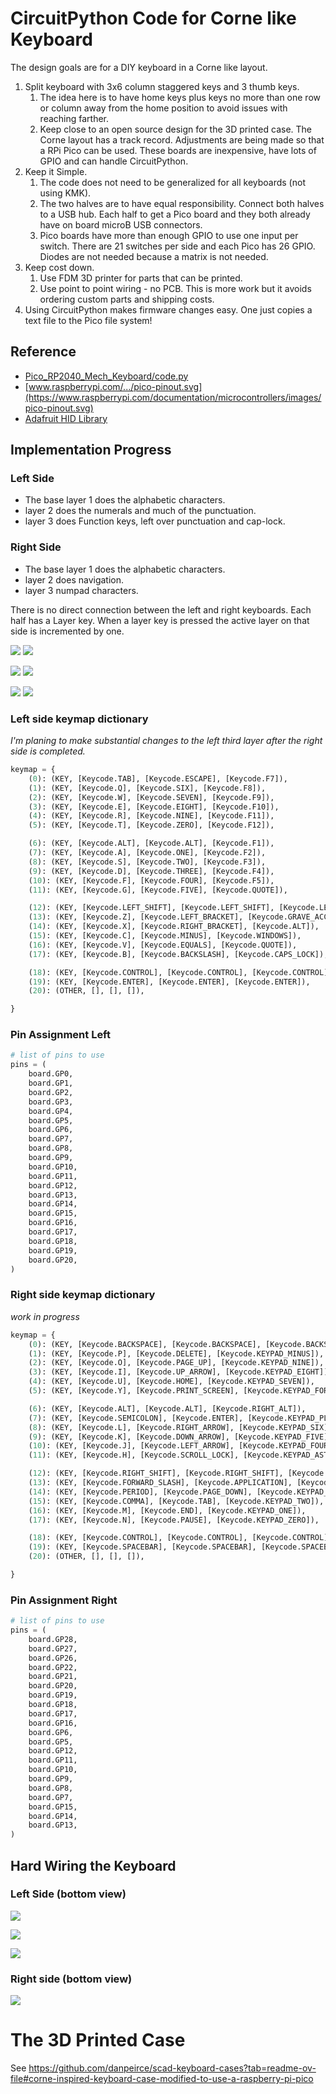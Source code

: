 # CircuitPython Code for Corne like Keyboard

The design goals are for a DIY keyboard in a Corne like layout. 

1. Split keyboard with 3x6 column staggered keys and 3 thumb keys. 
    1. The idea here is to have home keys plus keys no more than one row or column away from the home position 
	   to avoid issues with reaching farther.
	2. Keep close to an open source design for the 3D printed case. The Corne layout has a track record. Adjustments are being made
	   so that a RPi Pico can be used. These boards are inexpensive, have lots of GPIO and can handle CircuitPython.
2. Keep it Simple. 
    1. The code does not need to be generalized for all keyboards (not using KMK). 
	2. The two halves are to have equal responsibility. Connect both halves to a USB hub. 
	   Each half to get a Pico board and they both already have on board microB USB connectors.
	3. Pico boards have more than enough GPIO to use one input per switch. There are 21 switches per side and each Pico has 26 
	   GPIO. Diodes are not needed because a matrix is not needed.
3. Keep cost down. 
    1. Use FDM 3D printer for parts that can be printed.
	2. Use point to point wiring - no PCB. This is more work but it avoids ordering custom parts and shipping costs.
4.  Using CircuitPython makes firmware changes easy. One just copies a text file to the Pico file system!
	

## Reference

* [Pico_RP2040_Mech_Keyboard/code.py](https://github.com/adafruit/Adafruit_Learning_System_Guides/blob/main/Pico_RP2040_Mech_Keyboard/code.py)
* [www.raspberrypi.com/.../pico-pinout.svg](https://www.raspberrypi.com/documentation/microcontrollers/images/pico-pinout.svg)
* [Adafruit HID Library](https://docs.circuitpython.org/projects/hid/en/latest/)

## Implementation Progress

### Left Side

* The base layer 1 does the alphabetic characters.
* layer 2 does the numerals and much of the punctuation.
* layer 3 does Function keys, left over punctuation and cap-lock.

### Right Side

* The base layer 1 does the alphabetic characters.
* layer 2 does navigation.
* layer 3 numpad characters.

There is no direct connection between the left and right keyboards. Each half has a Layer key. When a layer key is pressed the active layer on 
that side is incremented by one.


![](Layer1.png)  ![](Layer1R.png)

![](Layer2.png)  ![](Layer2R.png)

![](Layer3.png)  ![](Layer3R.png)

### Left side keymap dictionary

*I'm planing to make substantial changes to the left third layer after the right side is completed.*

~~~~python
keymap = {
    (0): (KEY, [Keycode.TAB], [Keycode.ESCAPE], [Keycode.F7]),
    (1): (KEY, [Keycode.Q], [Keycode.SIX], [Keycode.F8]),
    (2): (KEY, [Keycode.W], [Keycode.SEVEN], [Keycode.F9]),
    (3): (KEY, [Keycode.E], [Keycode.EIGHT], [Keycode.F10]),
    (4): (KEY, [Keycode.R], [Keycode.NINE], [Keycode.F11]),
    (5): (KEY, [Keycode.T], [Keycode.ZERO], [Keycode.F12]),

    (6): (KEY, [Keycode.ALT], [Keycode.ALT], [Keycode.F1]),
    (7): (KEY, [Keycode.A], [Keycode.ONE], [Keycode.F2]),
    (8): (KEY, [Keycode.S], [Keycode.TWO], [Keycode.F3]),
    (9): (KEY, [Keycode.D], [Keycode.THREE], [Keycode.F4]),
    (10): (KEY, [Keycode.F], [Keycode.FOUR], [Keycode.F5]),
    (11): (KEY, [Keycode.G], [Keycode.FIVE], [Keycode.QUOTE]),

    (12): (KEY, [Keycode.LEFT_SHIFT], [Keycode.LEFT_SHIFT], [Keycode.LEFT_SHIFT]),
    (13): (KEY, [Keycode.Z], [Keycode.LEFT_BRACKET], [Keycode.GRAVE_ACCENT]),
    (14): (KEY, [Keycode.X], [Keycode.RIGHT_BRACKET], [Keycode.ALT]),
    (15): (KEY, [Keycode.C], [Keycode.MINUS], [Keycode.WINDOWS]),
    (16): (KEY, [Keycode.V], [Keycode.EQUALS], [Keycode.QUOTE]),
    (17): (KEY, [Keycode.B], [Keycode.BACKSLASH], [Keycode.CAPS_LOCK]),

    (18): (KEY, [Keycode.CONTROL], [Keycode.CONTROL], [Keycode.CONTROL]),
    (19): (KEY, [Keycode.ENTER], [Keycode.ENTER], [Keycode.ENTER]),
    (20): (OTHER, [], [], []),

}
~~~~

### Pin Assignment Left

~~~~python
# list of pins to use
pins = (
    board.GP0,
    board.GP1,
    board.GP2,
    board.GP3,
    board.GP4,
    board.GP5,
    board.GP6,
    board.GP7,
    board.GP8,
    board.GP9,
    board.GP10,
    board.GP11,
    board.GP12,
    board.GP13,
    board.GP14,
    board.GP15,
    board.GP16,
    board.GP17,
    board.GP18,
    board.GP19,
    board.GP20,
)
~~~~

### Right side keymap dictionary

*work in progress*

~~~~python
keymap = {
    (0): (KEY, [Keycode.BACKSPACE], [Keycode.BACKSPACE], [Keycode.BACKSPACE]),
    (1): (KEY, [Keycode.P], [Keycode.DELETE], [Keycode.KEYPAD_MINUS]),
    (2): (KEY, [Keycode.O], [Keycode.PAGE_UP], [Keycode.KEYPAD_NINE]),
    (3): (KEY, [Keycode.I], [Keycode.UP_ARROW], [Keycode.KEYPAD_EIGHT]),
    (4): (KEY, [Keycode.U], [Keycode.HOME], [Keycode.KEYPAD_SEVEN]),
    (5): (KEY, [Keycode.Y], [Keycode.PRINT_SCREEN], [Keycode.KEYPAD_FORWARD_SLASH]),

    (6): (KEY, [Keycode.ALT], [Keycode.ALT], [Keycode.RIGHT_ALT]),
    (7): (KEY, [Keycode.SEMICOLON], [Keycode.ENTER], [Keycode.KEYPAD_PLUS]),
    (8): (KEY, [Keycode.L], [Keycode.RIGHT_ARROW], [Keycode.KEYPAD_SIX]),
    (9): (KEY, [Keycode.K], [Keycode.DOWN_ARROW], [Keycode.KEYPAD_FIVE]),
    (10): (KEY, [Keycode.J], [Keycode.LEFT_ARROW], [Keycode.KEYPAD_FOUR]),
    (11): (KEY, [Keycode.H], [Keycode.SCROLL_LOCK], [Keycode.KEYPAD_ASTERISK]),

    (12): (KEY, [Keycode.RIGHT_SHIFT], [Keycode.RIGHT_SHIFT], [Keycode.RIGHT_SHIFT]),
    (13): (KEY, [Keycode.FORWARD_SLASH], [Keycode.APPLICATION], [Keycode.KEYPAD_PERIOD]),
    (14): (KEY, [Keycode.PERIOD], [Keycode.PAGE_DOWN], [Keycode.KEYPAD_THREE]),
    (15): (KEY, [Keycode.COMMA], [Keycode.TAB], [Keycode.KEYPAD_TWO]),
    (16): (KEY, [Keycode.M], [Keycode.END], [Keycode.KEYPAD_ONE]),
    (17): (KEY, [Keycode.N], [Keycode.PAUSE], [Keycode.KEYPAD_ZERO]),

    (18): (KEY, [Keycode.CONTROL], [Keycode.CONTROL], [Keycode.CONTROL]),
    (19): (KEY, [Keycode.SPACEBAR], [Keycode.SPACEBAR], [Keycode.SPACEBAR]),
    (20): (OTHER, [], [], []),

}
~~~~

### Pin Assignment Right

~~~~python
# list of pins to use
pins = (
    board.GP28,
    board.GP27,
    board.GP26,
    board.GP22,
    board.GP21,
    board.GP20,
    board.GP19,
    board.GP18,
    board.GP17,
    board.GP16,
    board.GP6,
    board.GP5,
    board.GP12,
    board.GP11,
    board.GP10,
    board.GP9,
    board.GP8,
    board.GP7,
    board.GP15,
    board.GP14,
    board.GP13,
)
~~~~

## Hard Wiring the Keyboard

### Left Side (bottom view)

![](img/pico-corne-left-build05-und.png)

![](img/pico.png)

![](img/pico-corne-left-build04-und-w.png)

### Right side (bottom view)

![](img/LayerRw.png)

# The 3D Printed Case

See https://github.com/danpeirce/scad-keyboard-cases?tab=readme-ov-file#corne-inspired-keyboard-case-modified-to-use-a-raspberry-pi-pico
